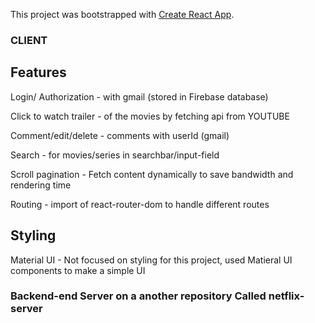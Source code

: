 This project was bootstrapped with [Create React App](https://github.com/facebook/create-react-app).
### CLIENT
## Features
Login/ Authorization - with gmail (stored in Firebase database)

Click to watch trailer - of the movies by fetching api from YOUTUBE

Comment/edit/delete - comments with userId (gmail)

Search - for movies/series in searchbar/input-field

Scroll pagination - Fetch content dynamically to save bandwidth and rendering time

Routing - import of react-router-dom to handle different routes 

## Styling

Material UI - Not focused on styling for this project, used Matieral UI components to make a simple UI


### Backend-end Server on a another repository Called netflix-server

